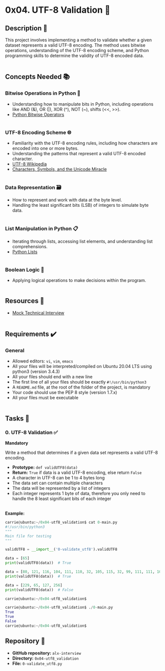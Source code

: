 # 0x04. UTF-8 Validation 🧩
## Description 📜

This project involves implementing a method to validate whether a given dataset represents a valid UTF-8 encoding. The method uses bitwise operations, understanding of the UTF-8 encoding scheme, and Python programming skills to determine the validity of UTF-8 encoded data.
<br></br>

## Concepts Needed 📚
### Bitwise Operations in Python 🔧
- Understanding how to manipulate bits in Python, including operations like AND (&), OR (|), XOR (^), NOT (~), shifts (<<, >>).
- [Python Bitwise Operators](https://docs.python.org/3/library/stdtypes.html#bitwise-operations-on-integer-types)
<br></br>

### UTF-8 Encoding Scheme 🌐
- Familiarity with the UTF-8 encoding rules, including how characters are encoded into one or more bytes.
- Understanding the patterns that represent a valid UTF-8 encoded character.
- [UTF-8 Wikipedia](https://en.wikipedia.org/wiki/UTF-8)
- [Characters, Symbols, and the Unicode Miracle](https://www.joelonsoftware.com/2003/10/08/the-absolute-minimum-every-software-developer-absolutely-positively-must-know-about-unicode-and-character-sets-no-excuses/)
<br></br>

### Data Representation 🗃️
- How to represent and work with data at the byte level.
- Handling the least significant bits (LSB) of integers to simulate byte data.
<br></br>

### List Manipulation in Python 📋
- Iterating through lists, accessing list elements, and understanding list comprehensions.
- [Python Lists](https://docs.python.org/3/tutorial/datastructures.html#more-on-lists)
<br></br>

### Boolean Logic 🤔
- Applying logical operations to make decisions within the program.
<br></br>

## Resources 🔗
- [Mock Technical Interview](https://www.mockinterview.io)
<br></br>

## Requirements ✔️
### General
- Allowed editors: `vi`, `vim`, `emacs`
- All your files will be interpreted/compiled on Ubuntu 20.04 LTS using python3 (version 3.4.3)
- All your files should end with a new line
- The first line of all your files should be exactly `#!/usr/bin/python3`
- A `README.md` file, at the root of the folder of the project, is mandatory
- Your code should use the PEP 8 style (version 1.7.x)
- All your files must be executable
<br></br>

## Tasks 📝
### 0. UTF-8 Validation ✅
**Mandatory**

Write a method that determines if a given data set represents a valid UTF-8 encoding.

- **Prototype:** `def validUTF8(data)`
- **Return:** `True` if data is a valid UTF-8 encoding, else return `False`
- A character in UTF-8 can be 1 to 4 bytes long
- The data set can contain multiple characters
- The data will be represented by a list of integers
- Each integer represents 1 byte of data, therefore you only need to handle the 8 least significant bits of each integer
<br></br>

**Example:**
```python
carrie@ubuntu:~/0x04-utf8_validation$ cat 0-main.py
#!/usr/bin/python3
"""
Main file for testing
"""

validUTF8 = __import__('0-validate_utf8').validUTF8

data = [65]
print(validUTF8(data))  # True

data = [80, 121, 116, 104, 111, 110, 32, 105, 115, 32, 99, 111, 111, 108, 33]
print(validUTF8(data))  # True

data = [229, 65, 127, 256]
print(validUTF8(data))  # False

carrie@ubuntu:~/0x04-utf8_validation$

carrie@ubuntu:~/0x04-utf8_validation$ ./0-main.py
True
True
False
carrie@ubuntu:~/0x04-utf8_validation$
```

## Repository 📂
- **GitHub repository:** `alx-interview`
- **Directory:** `0x04-utf8_validation`
- **File:** `0-validate_utf8.py`
